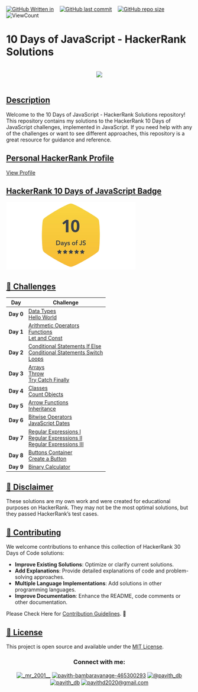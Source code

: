 <!--
-- Author: Pavith Bambaravanage
-- URL: https://github.com/Pavith19
-->

[![GitHub Written in](https://img.shields.io/badge/Written%20in-JavaScript%20%7C%20HTML%20%7C%20CSS-blue)](https://shields.io/)&nbsp;&nbsp;&nbsp;
[![GitHub last commit](https://img.shields.io/github/last-commit/Pavith19/10-Days-Of-JavaScript-HackerRank)](https://github.com/Pavith19/10-Days-Of-JavaScript-HackerRank/commits/main)&nbsp;&nbsp;&nbsp;
[![GitHub repo size](https://img.shields.io/github/repo-size/Pavith19/10-Days-Of-JavaScript-HackerRank)](https://github.com/Pavith19/10-Days-Of-JavaScript-HackerRank/archive/main.zip)&nbsp;&nbsp;&nbsp;
![ViewCount](https://views.whatilearened.today/views/github/Pavith19/10-Days-Of-JavaScript-HackerRank.svg?cache=remove)


# 10 Days of JavaScript - HackerRank Solutions

<p align="center">  
	<br>
	<a href="https://www.hackerrank.com/profile/Pavith_DB">
        <img height=100 src="https://hrcdn.net/community-frontend/assets/brand/logo-new-white-green-a5cb16e0ae.svg"> 
    </a>
    <br>
    <br>
</p>

## [Description]()

Welcome to the 10 Days of JavaScript - HackerRank Solutions repository! This repository contains my solutions to the HackerRank 10 Days of JavaScript challenges, implemented in JavaScript. If you need help with any of the challenges or want to see different approaches, this repository is a great resource for guidance and reference.

## [Personal HackerRank Profile]()

[View Profile](https://www.hackerrank.com/profile/Pavith_DB)

## [HackerRank 10 Days of JavaScript Badge]()

<a href="https://www.hackerrank.com/profile/Pavith_DB">
<img src="https://github.com/Pavith19/10-Days-Of-JavaScript-HackerRank/blob/main/Badge/10days.png" alt=" 10 Days of JavaScript Badge " width = 350 ></a>

## [🚀 Challenges]()

| Day | Challenge                                                                                                         |
|-----|-------------------------------------------------------------------------------------------------------------------|
| **Day 0** | [Data Types](https://github.com/Pavith19/10-Days-Of-JavaScript-HackerRank/blob/main/Day%200/Data%20Types.js) <br> [Hello World](https://github.com/Pavith19/10-Days-Of-JavaScript-HackerRank/blob/main/Day%200/Hello%20World.js) |
| **Day 1** | [Arithmetic Operators](https://github.com/Pavith19/10-Days-Of-JavaScript-HackerRank/blob/main/Day%201/Arithmetic%20Operators.js) <br> [Functions](https://github.com/Pavith19/10-Days-Of-JavaScript-HackerRank/blob/main/Day%201/Functions.js) <br> [Let and Const](https://github.com/Pavith19/10-Days-Of-JavaScript-HackerRank/blob/main/Day%201/Let%20and%20Const.js) |
| **Day 2** | [Conditional Statements If Else](https://github.com/Pavith19/10-Days-Of-JavaScript-HackerRank/blob/main/Day%202/Conditional%20Statements%20If%20Else.js) <br> [Conditional Statements Switch](https://github.com/Pavith19/10-Days-Of-JavaScript-HackerRank/blob/main/Day%202/Conditional%20Statements%20Switch.js) <br> [Loops](https://github.com/Pavith19/10-Days-Of-JavaScript-HackerRank/blob/main/Day%202/Loops.js) |
| **Day 3** | [Arrays](https://github.com/Pavith19/10-Days-Of-JavaScript-HackerRank/blob/main/Day%203/Arrays.js) <br> [Throw](https://github.com/Pavith19/10-Days-Of-JavaScript-HackerRank/blob/main/Day%203/Throw.js) <br> [Try Catch Finally](https://github.com/Pavith19/10-Days-Of-JavaScript-HackerRank/blob/main/Day%203/Try%20Catch%20Finally.js) |
| **Day 4** | [Classes](https://github.com/Pavith19/10-Days-Of-JavaScript-HackerRank/blob/main/Day%204/Classes.js) <br> [Count Objects](https://github.com/Pavith19/10-Days-Of-JavaScript-HackerRank/blob/main/Day%204/Count%20Objects.js) |
| **Day 5** | [Arrow Functions](https://github.com/Pavith19/10-Days-Of-JavaScript-HackerRank/blob/main/Day%205/Arrow%20Functions.js) <br> [Inheritance](https://github.com/Pavith19/10-Days-Of-JavaScript-HackerRank/blob/main/Day%205/Inheritance.js) |
| **Day 6** | [Bitwise Operators](https://github.com/Pavith19/10-Days-Of-JavaScript-HackerRank/blob/main/Day%206/Bitwise%20Operators.js) <br> [JavaScript Dates](https://github.com/Pavith19/10-Days-Of-JavaScript-HackerRank/blob/main/Day%206/JavaScript%20Dates.js) |
| **Day 7** | [Regular Expressions I](https://github.com/Pavith19/10-Days-Of-JavaScript-HackerRank/blob/main/Day%207/Regular%20Expressions%20I.js) <br> [Regular Expressions II](https://github.com/Pavith19/10-Days-Of-JavaScript-HackerRank/blob/main/Day%207/Regular%20Expressions%20II.js) <br> [Regular Expressions III](https://github.com/Pavith19/10-Days-Of-JavaScript-HackerRank/blob/main/Day%207/Regular%20Expresions%20III.js) |
| **Day 8** | [Buttons Container](https://github.com/Pavith19/10-Days-Of-JavaScript-HackerRank/tree/main/Day%208/Buttons%20Container) <br> [Create a Button](https://github.com/Pavith19/10-Days-Of-JavaScript-HackerRank/tree/main/Day%208/Create%20a%20Button) |
| **Day 9** | [Binary Calculator](https://github.com/Pavith19/10-Days-Of-JavaScript-HackerRank/blob/main/Day%209/binaryCalculator.js) |

## [📝 Disclaimer]()

These solutions are my own work and were created for educational purposes on HackerRank. They may not be the most optimal solutions, but they passed HackerRank’s test cases.

## [🤝 Contributing]()

We welcome contributions to enhance this collection of HackerRank 30 Days of Code solutions:

- **Improve Existing Solutions**: Optimize or clarify current solutions.
- **Add Explanations**: Provide detailed explanations of code and problem-solving approaches.
- **Multiple Language Implementations**: Add solutions in other programming languages.
- **Improve Documentation**: Enhance the README, code comments or other documentation.

Please Check Here for [Contribution Guidelines](CONTRIBUTING.md). 🤝

## [📄 License]()
 
This project is open source and available under the [MIT License](LICENSE).


<h3 align="center">Connect with me:</h3>
<p align="center">
  <a href="https://instagram.com/_mr_2001__" target="blank"><img align="center" src="https://raw.githubusercontent.com/rahuldkjain/github-profile-readme-generator/master/src/images/icons/Social/instagram.svg" alt="_mr_2001__" height="30" width="40" /></a>
  <a href="https://linkedin.com/in/www.linkedin.com/in/pavith-bambaravanage-465300293" target="blank"><img align="center" src="https://raw.githubusercontent.com/rahuldkjain/github-profile-readme-generator/master/src/images/icons/Social/linked-in-alt.svg" alt="pavith-bambaravanage-465300293" height="25" width="35" /></a>
  <a href="https://www.hackerrank.com/@pavith_db" target="blank"><img align="center" src="https://raw.githubusercontent.com/rahuldkjain/github-profile-readme-generator/master/src/images/icons/Social/hackerrank.svg" alt="@pavith_db" height="40" width="45" /></a>
  <a href="https://www.leetcode.com/pavith_db" target="blank"><img align="center" src="https://raw.githubusercontent.com/rahuldkjain/github-profile-readme-generator/master/src/images/icons/Social/leet-code.svg" alt="pavith_db" height="30" width="40" /></a>
  <a href="mailto:pavithd2020@gmail.com" target="blank"><img align="center" src="https://github.com/TheDudeThatCode/TheDudeThatCode/raw/master/Assets/Gmail.svg" alt="pavithd2020@gmail.com" height="30" width="40" /></a>
</p>
